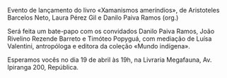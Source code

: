 Evento de lançamento do livro «Xamanismos ameríndios», de Aristoteles Barcelos Neto, Laura Pérez Gil e 
Danilo Paiva Ramos (org.)

Será feita um bate-papo com os convidados Danilo Paiva Ramos, João Rivelino Rezende Barreto e Timóteo Popyguá, com mediação de Luísa Valentini, antropóloga e editora da coleção «Mundo indígena».

Esperamos vocês no dia 19 de abril às 19h, na Livraria Megafauna, Av. Ipiranga 200, República.


